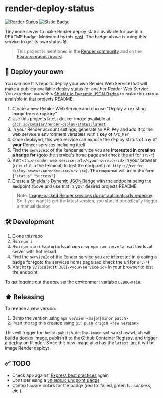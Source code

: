 # render-deploy-status
[![Render Status](https://img.shields.io/badge/dynamic/json?url=https%3A%2F%2Frender-deploy-status.onrender.com%2Fsrv-clhcej58td7s73bnn9p0&query=%24.status&style=for-the-badge&logo=Render&label=Render)](https://dashboard.render.com/web/srv-clhcej58td7s73bnn9p0)
![Static Badge](https://img.shields.io/badge/Downloads-2.25K-blue?style=for-the-badge&logo=docker)


Tiny node server to make Render deploy status available for use in a README badge. Motivated by this [post](https://community.render.com/t/any-way-to-export-render-com-deployment-status-as-status-badges/4520). The badge above is using this service to get its own status 😎.

> This project is mentioned in the [Render community](https://community.render.com/t/render-deploy-status-badge-available/17281?u=cutaiar) and on the [Feature request board](https://feedback.render.com/features/p/add-status-badge).

## 🚁 Deploy your own

You can use this repo to deploy your own Render Web Service that will make a publicly available deploy status for another Render Web Service. You can then use with a [Shields.io Dynamic JSON Badge](https://shields.io/badges/dynamic-json-badge) to make this status available in that projects README.

1. Create a new Render Web Service and choose "Deploy an existing image from a registry"
2. Use this projects latest docker image available at [`ghcr.io/cutaiar/render-deploy-status:latest`](https://ghcr.io/cutaiar/render-deploy-status:latest)
3. In your Render account settings, generate an API Key and add it to the web service's environment variables with a key of `API_KEY`
4. Once deployed, this web service can expose the deploy status of any of **your** Render services including itself
5. Find the `serviceId` of the Render service you are **interested in creating a badge for** (goto the service's home page and check the url for `srv-*`)
6. Visit `<this-render-web-service-url>/<your-service-id>` in your browser (or `curl` it in the terminal) to test the endpoint (i.e. `https://render-deploy-status.onrender.com/srv-abc`). The response will be in the form `{"status":"success"}`
7. Create a [Shields.io Dynamic JSON Badge](https://shields.io/badges/dynamic-json-badge) with the endpoint being the endpoint above and use that in your desired projects README

> Note: [Image-backed Render services do not automatically redeploy](https://render.com/docs/deploy-an-image#triggering-a-deploy:~:text=Image%2Dbacked%20services%20do%20not%20automatically%20redeploy). So if you want to get the latest version, you should periodically trigger a manual deploy.

## 🛠️ Development

1. Clone this repo
2. Run `npm i`
3. Run `npm start` to start a local server or `npm run serve` to host the local server with hot reload
4. Find the `serviceId` of the Render service you are interested in creating a badge for (goto the services home page and check the url for `srv-*`)
5. Visit `http://localhost:3001/<your-service-id>` in your browser to test the endpoint

To get logging out the app, set the environment variable `DEBUG=main`.

## ⬆️ Releasing

To release a new version:

1. Bump the version using `npm version <major|minor|patch>`
2. Push the tag this created using `git push origin <new version>`

This will trigger the `build-publish-deploy-image.yml` workflow which will build a docker image, publish it to the Github Container Registry, and trigger a deploy on Render. Since this new image also has the `latest` tag, it will be image Render deploys.

## ✅ TODO

- Check app against [Express best practices](https://expressjs.com/en/advanced/best-practice-performance.html#set-node_env-to-production) again
- Consider using a [Shields.io Endpoint Badge](https://shields.io/badges/endpoint-badge)
- Context aware colors for the badge (red for failed, green for success, etc.)
